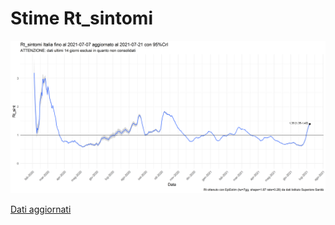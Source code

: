 # Stime Rt_sintomi

![Last Plot](https://github.com/opencovid-mr/stima_rt/blob/main/output/Rt_sint/Rt_sint_Ita_updated_latest.png)

[Dati aggiornati](https://github.com/opencovid-mr/stima_rt/blob/main/output/Rt_sint/Rt_sint_Ita_updated_latest.csv)
